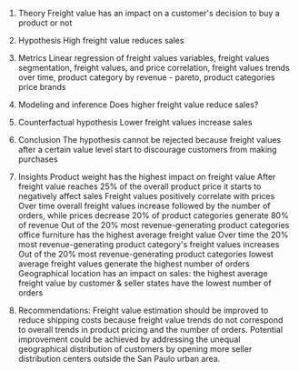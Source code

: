 1. Theory
Freight value has an impact on a customer's decision to buy a product or not

2. Hypothesis
High freight value reduces sales

3. Metrics
Linear regression of freight values variables, freight values segmentation, freight values, and price correlation, freight values trends over time, product category by revenue - pareto, product categories price brands

4. Modeling and inference
Does higher freight value reduce sales?

5. Counterfactual hypothesis
Lower freight values increase sales

6. Conclusion
The hypothesis cannot be rejected because freight values after a certain value level start to discourage customers from making purchases

7. Insights
Product weight has the highest impact on freight value After freight value reaches 25% of the overall product price it starts to negatively affect sales Freight values positively correlate with prices Over time overall freight values increase followed by the number of orders, while prices decrease 20% of product categories generate 80% of revenue Out of the 20% most revenue-generating product categories office furniture has the highest average freight value Over time the 20% most revenue-generating product category's freight values increases Out of the 20% most revenue-generating product categories lowest average freight values generate the highest number of orders Geographical location has an impact on sales: the highest average freight value by customer & seller states have the lowest number of orders

8. Recommendations:
Freight value estimation should be improved to reduce shipping costs because freight value trends do not correspond to overall trends in product pricing and the number of orders. Potential improvement could be achieved by addressing the unequal geographical distribution of customers by opening more seller distribution centers outside the San Paulo urban area.
